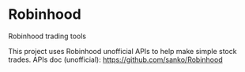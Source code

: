 # Robinhood
Robinhood trading tools

This project uses Robinhood unofficial APIs to help make simple stock trades.
APIs doc (unofficial): https://github.com/sanko/Robinhood
